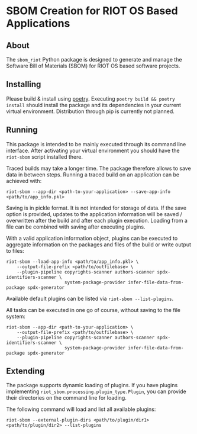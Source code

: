 # SBOM Creation for RIOT OS Based Applications

## About

The `sbom_riot` Python package is designed to generate and manage the Software
Bill of Materials (SBOM) for RIOT OS based software projects.

## Installing

Please build & install using [poetry](https://python-poetry.org/docs/).
Executing `poetry build && poetry install` should install the package and its
dependencies in your current virtual environment.
Distribution through pip is currently not planned.

## Running

This package is intended to be mainly executed through its command line
interface. After activating your virtual environment you should have
the `riot-sbom` script installed there.

Traced builds may take a longer time. The package therefore allows to save
data in between steps. Running a traced build on an application can be achieved
with:

```console
riot-sbom --app-dir <path-to-your-application> --save-app-info <path/to/app_info.pkl>
```

Saving is in pickle format. It is not intended for storage of data.
If the save option is provided, updates to the application information
will be saved / overwritten after the build and after each plugin execution.
Loading from a file can be combined with saving after executing plugins.



With a valid application information object, plugins can be executed to
aggregate information on the packages and files of the build or write
output to files:

```console
riot-sbom --load-app-info <path/to/app_info.pkl> \
    --output-file-prefix <path/to/outfilebase> \
    --plugin-pipeline copyrights-scanner authors-scanner spdx-identifiers-scanner \
                      system-package-provider infer-file-data-from-package spdx-generator
```

Available default plugins can be listed via `riot-sbom --list-plugins`.

All tasks can be executed in one go of course, without saving to the file system:

```console
riot-sbom --app-dir <path-to-your-application> \
    --output-file-prefix <path/to/outfilebase> \
    --plugin-pipeline copyrights-scanner authors-scanner spdx-identifiers-scanner \
                      system-package-provider infer-file-data-from-package spdx-generator
```

## Extending

The package supports dynamic loading of plugins.
If you have plugins implementing `riot_sbom.processing.plugin_type.Plugin`,
you can provide their directories on the command line for loading.

The following command will load and list all available plugins:

```console
riot-sbom --external-plugin-dirs <path/to/plugin/dir1> <path/to/plugin/dir2> --list-plugins
```
